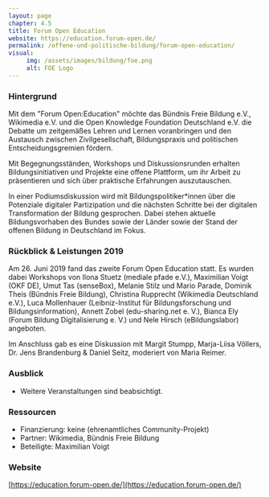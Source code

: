 ```yaml
---
layout: page
chapter: 4.5
title: Forum Open Education
website: https://education.forum-open.de/
permalink: /offene-und-politische-bildung/forum-open-education/
visual:
     img: /assets/images/bildung/foe.png
     alt: FOE Logo
---
```


### Hintergrund

Mit dem "Forum Open:Education" möchte das Bündnis Freie Bildung e.V., Wikimedia e.V. und die Open Knowledge Foundation Deutschland e.V. die Debatte um zeitgemäßes Lehren und Lernen voranbringen und den Austausch zwischen Zivilgesellschaft, Bildungspraxis und politischen Entscheidungsgremien fördern.

Mit Begegnungsständen, Workshops und Diskussionsrunden erhalten Bildungsinitiativen und Projekte eine offene Plattform, um ihr Arbeit zu präsentieren und sich über praktische Erfahrungen auszutauschen. 

In einer Podiumsdiskussion wird mit Bildungspolitiker\*innen über die Potenziale digitaler Partizipation und die nächsten Schritte bei der digitalen Transformation der Bildung gesprochen. Dabei stehen aktuelle Bildungsvorhaben des Bundes sowie der Länder sowie der Stand der offenen Bildung in Deutschland im Fokus.


### Rückblick & Leistungen 2019

Am 26. Juni 2019 fand das zweite Forum Open Education statt. Es wurden dabei Workshops von Ilona Stuetz (mediale pfade e.V.), Maximilian Voigt (OKF DE), Umut Tas (senseBox), Melanie Stilz und Mario Parade, Dominik Theis (Bündnis Freie Bildung), Christina Rupprecht (Wikimedia Deutschland e.V.), Luca Mollenhauer (Leibniz-Institut für Bildungsforschung und Bildungsinformation), Annett Zobel (edu-sharing.net e. V.), Bianca Ely (Forum Bildung Digitalisierung e. V.) und Nele Hirsch (eBildungslabor) angeboten. 

Im Anschluss gab es eine Diskussion mit Margit Stumpp, Marja-Liisa Völlers, Dr. Jens Brandenburg & Daniel Seitz, moderiert von Maria Reimer.


### Ausblick

* Weitere Veranstaltungen sind beabsichtigt. 

### Ressourcen

* Finanzierung: keine (ehrenamtliches Community-Projekt)
* Partner: Wikimedia, Bündnis Freie Bildung
* Beteiligte: Maximilian Voigt


### Website

[https://education.forum-open.de/](https://education.forum-open.de/)
